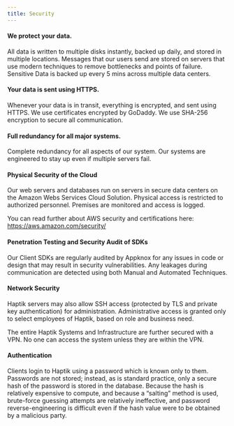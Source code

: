 ```yaml
---
title: Security
---
```


#### We protect your data.

All data is written to multiple disks instantly, backed up daily, and stored in multiple locations. Messages that our users send are stored on servers that use modern techniques to remove bottlenecks and points of failure. Sensitive Data is backed up every 5 mins across multiple data centers.

#### Your data is sent using HTTPS.

Whenever your data is in transit, everything is encrypted, and sent using HTTPS. We use certificates encrypted by GoDaddy. We use SHA-256 encryption to secure all communication.

#### Full redundancy for all major systems.

Complete redundancy for all aspects of our system. Our systems are engineered to stay up even if multiple servers fail.

#### Physical Security of the Cloud

Our web servers and databases run on servers in secure data centers on the Amazon Webs Services Cloud Solution. Physical access is restricted to authorized personnel. Premises are monitored and access is logged.

You can read further about AWS security and certifications here:
https://aws.amazon.com/security/

#### Penetration Testing and Security Audit of SDKs

Our Client SDKs are regularly audited by Appknox for any issues in code or design that may result in security vulnerabilities. Any leakages during communication are detected using both Manual and Automated Techniques.

#### Network Security

Haptik servers may also allow SSH access (protected by TLS and private key authentication) for administration. Administrative access is granted only to select employees of Haptik, based on role and business need.

The entire Haptik Systems and Infrastructure are further secured with a VPN. No one can access the system unless they are within the VPN.

#### Authentication

Clients login to Haptik using a password which is known only to them. Passwords are not stored; instead, as is standard practice, only a secure hash of the password is stored in the database. Because the hash is relatively expensive to compute, and because a “salting” method is used, brute-force guessing attempts are relatively ineffective, and password reverse-engineering is difficult even if the hash value were to be obtained by a malicious party.

